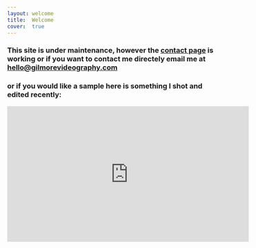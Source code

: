 ```yaml
---
layout: welcome
title:  Welcome
cover:  true
---
```

### This site is under maintenance, however the [contact page](/contact) is working or if you want to contact me directely email me at [hello@gilmorevideography.com](mailto:hello@gilmorevideography.com)

### or if you would like a sample here is something I shot and edited recently:

<p align="center"><iframe width="560" height="315" src="https://www.youtube.com/embed/u-tc2OAQPJw" title="YouTube video player" frameborder="0" allow="accelerometer; autoplay; clipboard-write; encrypted-media; gyroscope; picture-in-picture" allowfullscreen></iframe></p>
